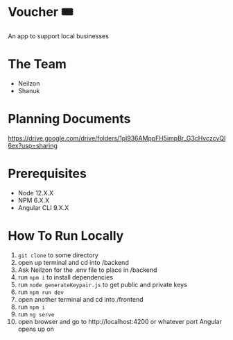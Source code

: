 # Voucher 🎟
An app to support local businesses

# The Team
* Neilzon
* Shanuk

# Planning Documents
https://drive.google.com/drive/folders/1pl936AMppFH5impBr_G3cHvczcvQl6ex?usp=sharing

# Prerequisites
* Node 12.X.X
* NPM 6.X.X
* Angular CLI 9.X.X

# How To Run Locally
1. `git clone` to some directory 
2. open up terminal and cd into /backend
3. Ask Neilzon for the .env file to place in /backend
4. run `npm i` to install dependencies
5. run `node generateKeypair.js` to get public and private keys
6. run `npm run dev`
7. open another terminal and cd into /frontend
8. run `npm i`
9. run `ng serve`
10. open browser and go to http://localhost:4200 or whatever port Angular opens up on
